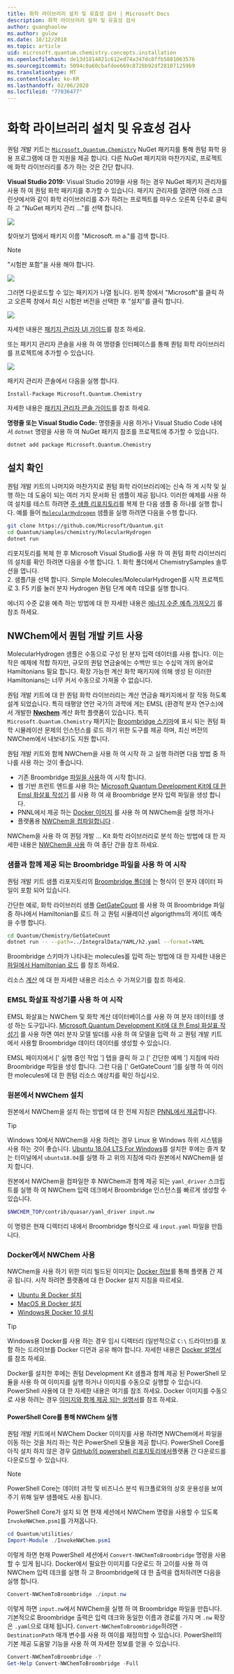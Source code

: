 ```yaml
---
title: 화학 라이브러리 설치 및 유효성 검사 | Microsoft Docs
description: 화학 라이브러리 설치 및 유효성 검사
author: guanghaolow
ms.author: gulow
ms.date: 10/12/2018
ms.topic: article
uid: microsoft.quantum.chemistry.concepts.installation
ms.openlocfilehash: de13d1814821c612ed74a347dc8ffb5881063576
ms.sourcegitcommit: 5094c0a60cbafdee669c8728b92df281071259b9
ms.translationtype: MT
ms.contentlocale: ko-KR
ms.lasthandoff: 02/06/2020
ms.locfileid: "77036477"
---
```

# <a name="chemistry-library-installation-and-validation"></a>화학 라이브러리 설치 및 유효성 검사

퀀텀 개발 키트는 [`Microsoft.Quantum.Chemistry`](https://www.nuget.org/packages/Microsoft.Quantum.Chemistry) NuGet 패키지를 통해 퀀텀 화학 응용 프로그램에 대 한 지원을 제공 합니다.
다른 NuGet 패키지와 마찬가지로, 프로젝트에 화학 라이브러리를 추가 하는 것은 간단 합니다.

**Visual Studio 2019:** Visual Studio 2019을 사용 하는 경우 NuGet 패키지 관리자를 사용 하 여 퀀텀 화학 패키지를 추가할 수 있습니다.
패키지 관리자를 열려면 아래 스크린샷에서와 같이 화학 라이브러리를 추가 하려는 프로젝트를 마우스 오른쪽 단추로 클릭 하 고 "NuGet 패키지 관리 ..."를 선택 합니다.

![](~/media/vs2017-nuget-manage-packages.png)

찾아보기 탭에서 패키지 이름 "Microsoft. m a."를 검색 합니다.

> [!NOTE]
> "시험판 포함"을 사용 해야 합니다.

![](~/media/vs2017-nuget-package-search.png)

그러면 다운로드할 수 있는 패키지가 나열 됩니다.
왼쪽 창에서 "Microsoft"를 클릭 하 고 오른쪽 창에서 최신 시험판 버전을 선택한 후 "설치"를 클릭 합니다.

![](~/media/vs2017-nuget-select-chem.png)

자세한 내용은 [패키지 관리자 UI 가이드](https://docs.microsoft.com/nuget/tools/package-manager-ui)를 참조 하세요.

또는 패키지 관리자 콘솔을 사용 하 여 명령줄 인터페이스를 통해 퀀텀 화학 라이브러리를 프로젝트에 추가할 수 있습니다.

![](~/media/vs2017-nuget-console-menu.png)

패키지 관리자 콘솔에서 다음을 실행 합니다.

```
Install-Package Microsoft.Quantum.Chemistry
```

자세한 내용은 [패키지 관리자 콘솔 가이드](https://docs.microsoft.com/nuget/tools/package-manager-console)를 참조 하세요.

**명령줄 또는 Visual Studio Code:** 명령줄을 사용 하거나 Visual Studio Code 내에서 `dotnet` 명령을 사용 하 여 NuGet 패키지 참조를 프로젝트에 추가할 수 있습니다.

```dotnetcli
dotnet add package Microsoft.Quantum.Chemistry
```

## <a name="verifying-your-installation"></a>설치 확인 

퀀텀 개발 키트의 나머지와 마찬가지로 퀀텀 화학 라이브러리에는 신속 하 게 시작 및 실행 하는 데 도움이 되는 여러 가지 문서화 된 샘플이 제공 됩니다.
이러한 예제를 사용 하 여 설치를 테스트 하려면 [주 샘플 리포지토리](https://github.com/Microsoft/Quantum)를 복제 한 다음 샘플 중 하나를 실행 합니다.  예를 들어 [`MolecularHydrogen`](https://github.com/microsoft/Quantum/tree/master/samples/chemistry/MolecularHydrogen) 샘플을 실행 하려면 다음을 수행 합니다.

```bash
git clone https://github.com/Microsoft/Quantum.git
cd Quantum/samples/chemistry/MolecularHydrogen
dotnet run
```

리포지토리를 복제 한 후 Microsoft Visual Studio를 사용 하 여 퀀텀 화학 라이브러리의 설치를 확인 하려면 다음을 수행 합니다.
    1. 화학 폴더에서 ChemistrySamples 솔루션을 엽니다.  
    2. 샘플/1을 선택 합니다. Simple Molecules/MolecularHydrogen를 시작 프로젝트로
    3. F5 키를 눌러 분자 Hydrogen 퀀텀 단계 예측 데모를 실행 합니다.

에너지 수준 값을 예측 하는 방법에 대 한 자세한 내용은 [에너지 수준 예측 가져오기](xref:microsoft.quantum.chemistry.examples.energyestimate) 를 참조 하세요.   


## <a name="using-the-quantum-development-kit-with-nwchem"></a>NWChem에서 퀀텀 개발 키트 사용 ##

MolecularHydrogen 샘플은 수동으로 구성 된 분자 입력 데이터를 사용 합니다.  이는 작은 예제에 적합 하지만, 규모의 퀀텀 연금술에는 수백만 또는 수십억 개의 용어로 Hamiltonians 필요 합니다. 확장 가능한 계산 화학 패키지에 의해 생성 된 이러한 Hamiltonians는 너무 커서 수동으로 가져올 수 없습니다. 

퀀텀 개발 키트에 대 한 퀀텀 화학 라이브러리는 계산 연금술 패키지에서 잘 작동 하도록 설계 되었습니다. 특히 태평양 연안 국가의 과학에 게는 EMSL (환경적 분자 연구소)에서 개발한 [**Nwchem**](http://www.nwchem-sw.org/) 계산 화학 플랫폼이 있습니다.
특히 `Microsoft.Quantum.Chemistry` 패키지는 [Broombridge 스키마](xref:microsoft.quantum.libraries.chemistry.schema.broombridge)에 표시 되는 퀀텀 화학 시뮬레이션 문제의 인스턴스를 로드 하기 위한 도구를 제공 하며, 최신 버전의 NWChem에서 내보내기도 지원 합니다.

퀀텀 개발 키트와 함께 NWChem을 사용 하 여 시작 하 고 실행 하려면 다음 방법 중 하나를 사용 하는 것이 좋습니다.
- 기존 Broombridge [파일을 사용](https://github.com/microsoft/Quantum/tree/master/samples/chemistry/IntegralData/YAML)하 여 시작 합니다.
- 웹 기반 프런트 엔드를 사용 하는 [Microsoft Quantum Development Kit에 대 한 Emsl 화살표 작성기](https://arrows.emsl.pnnl.gov/api/qsharp_chem) 를 사용 하 여 새 Broombridge 분자 입력 파일을 생성 합니다.  
- PNNL에서 제공 하는 [Docker 이미지](https://hub.docker.com/r/nwchemorg/nwchem-qc/) 를 사용 하 여 NWChem을 실행 하거나
- 플랫폼용 [NWChem을 컴파일합니다](http://www.nwchem-sw.org/index.php/Compiling_NWChem) .

NWChem을 사용 하 여 퀀텀 개발 ... Kit 화학 라이브러리로 분석 하는 방법에 대 한 자세한 내용은 [NWChem을 사용](xref:microsoft.quantum.chemistry.examples.endtoend) 하 여 종단 간을 참조 하세요.

### <a name="getting-started-using-broombridge-files-provided-with-the-samples"></a>샘플과 함께 제공 되는 Broombridge 파일을 사용 하 여 시작

퀀텀 개발 키트 샘플 리포지토리의 [Broombridge 폴더에](https://github.com/microsoft/Quantum/tree/master/samples/chemistry/IntegralData/YAML) 는 형식이 인 분자 데이터 파일이 포함 되어 있습니다.  

간단한 예로, 화학 라이브러리 샘플 [GetGateCount](https://github.com/microsoft/Quantum/tree/master/samples/chemistry/GetGateCount) 를 사용 하 여 Broombridge 파일 중 하나에서 Hamiltonian를 로드 하 고 퀀텀 시뮬레이션 algorigthms의 게이트 예측을 수행 합니다.

```bash
cd Quantum/Chemistry/GetGateCount
dotnet run -- --path=../IntegralData/YAML/h2.yaml --format=YAML
```

Broombridge 스키마가 나타내는 molecules를 입력 하는 방법에 대 한 자세한 내용은 [파일에서 Hamiltonian 로드](xref:microsoft.quantum.chemistry.examples.loadhamiltonian) 를 참조 하세요.  

리소스 [계산](xref:microsoft.quantum.chemistry.examples.resourcecounts) 에 대 한 자세한 내용은 리소스 수 가져오기를 참조 하세요.  

### <a name="getting-started-using-the-emsl-arrows-builder"></a>EMSL 화살표 작성기를 사용 하 여 시작

EMSL 화살표는 NWChem 및 화학 계산 데이터베이스를 사용 하 여 분자 데이터를 생성 하는 도구입니다.  [Microsoft Quantum Development Kit에 대 한 Emsl 화살표 작성기](https://arrows.emsl.pnnl.gov/api/qsharp_chem) 를 사용 하면 여러 분자 모델 빌더를 사용 하 여 모델을 입력 하 고 퀀텀 개발 키트에서 사용할 Broombridge 데이터 데이터를 생성할 수 있습니다.  

EMSL 페이지에서 [' 실행 중인 작업 '] 탭을 클릭 하 고 [' 간단한 예제 '] 지침에 따라 Broombridge 파일을 생성 합니다.  그런 다음 [' GetGateCount ']를 실행 하 여 이러한 molecules에 대 한 퀀텀 리소스 예상치를 확인 하십시오.

### <a name="installing-nwchem-from-source"></a>원본에서 NWChem 설치

원본에서 NWChem을 설치 하는 방법에 대 한 전체 지침은 [PNNL에서 제공](http://www.nwchem-sw.org/index.php/Compiling_NWChem)합니다.

> [!TIP]
> Windows 10에서 NWChem을 사용 하려는 경우 Linux 용 Windows 하위 시스템을 사용 하는 것이 좋습니다.
> [Ubuntu 18.04 LTS For Windows](https://www.microsoft.com/en-us/p/ubuntu-1804-lts/9n9tngvndl3q#activetab=pivot:overviewtab)를 설치한 후에는 즐겨 찾는 터미널에서 `ubuntu18.04`를 실행 하 고 위의 지침에 따라 원본에서 NWChem을 설치 합니다.

원본에서 NWChem을 컴파일한 후 NWChem과 함께 제공 되는 `yaml_driver` 스크립트를 실행 하 여 NWChem 입력 데크에서 Broombridge 인스턴스를 빠르게 생성할 수 있습니다.

```bash
$NWCHEM_TOP/contrib/quasar/yaml_driver input.nw
```

이 명령은 현재 디렉터리 내에서 Broombridge 형식으로 새 `input.yaml` 파일을 만듭니다.

### <a name="using-nwchem-with-docker"></a>Docker에서 NWChem 사용

NWChem을 사용 하기 위한 미리 빌드된 이미지는 [Docker 허브](https://hub.docker.com)를 통해 플랫폼 간 제공 됩니다.
시작 하려면 플랫폼에 대 한 Docker 설치 지침을 따르세요.

- [Ubuntu 용 Docker 설치](https://docs.docker.com/install/linux/docker-ce/ubuntu/)
- [MacOS 용 Docker 설치](https://docs.docker.com/docker-for-mac/install/)
- [Windows용 Docker 10 설치](https://docs.docker.com/docker-for-windows/install/)

> [!TIP]
> Windows용 Docker를 사용 하는 경우 임시 디렉터리 (일반적으로 `C:\` 드라이브)를 포함 하는 드라이브를 Docker 디먼과 공유 해야 합니다. 자세한 내용은 [Docker 설명서](https://docs.docker.com/docker-for-windows/#shared-drives) 를 참조 하세요.

Docker를 설치한 후에는 퀀텀 Development Kit 샘플과 함께 제공 된 PowerShell 모듈을 사용 하 여 이미지를 실행 하거나 이미지를 수동으로 실행할 수 있습니다.
PowerShell 사용에 대 한 자세한 내용은 여기를 참조 하세요. Docker 이미지를 수동으로 사용 하려는 경우 [이미지와 함께 제공 되는 설명서](https://hub.docker.com/r/nwchemorg/nwchem-qc/)를 참조 하세요.

#### <a name="running-nwchem-through-powershell-core"></a>PowerShell Core를 통해 NWChem 실행

퀀텀 개발 키트에서 NWChem Docker 이미지를 사용 하려면 NWChem에서 파일을 이동 하는 것을 처리 하는 작은 PowerShell 모듈을 제공 합니다.
PowerShell Core를 아직 설치 하지 않은 경우 [GitHub의 powershell 리포지토리에서](https://github.com/PowerShell/PowerShell#get-powershell)플랫폼 간 다운로드를 다운로드할 수 있습니다.

> [!NOTE]
> PowerShell Core는 데이터 과학 및 비즈니스 분석 워크플로와의 상호 운용성을 보여 주기 위해 일부 샘플에도 사용 됩니다.

PowerShell Core가 설치 되 면 현재 세션에서 NWChem 명령을 사용할 수 있도록 `InvokeNWChem.psm1`를 가져옵니다.

```powershell
cd Quantum/utilities/
Import-Module ./InvokeNWChem.psm1
```

이렇게 하면 현재 PowerShell 세션에서 `Convert-NWChemToBroombridge` 명령을 사용할 수 있게 됩니다.
Docker에서 필요한 이미지를 다운로드 하 고이를 사용 하 여 NWChem 입력 데크를 실행 하 고 Broombridge에 대 한 출력을 캡처하려면 다음을 실행 합니다.

```powershell
Convert-NWChemToBroombridge ./input.nw
```

이렇게 하면 `input.nw`에서 NWChem을 실행 하 여 Broombridge 파일을 만듭니다.
기본적으로 Broombridge 출력은 입력 데크와 동일한 이름과 경로를 가지 며 `.nw` 확장은 `.yaml`으로 대체 됩니다.
`Convert-NWChemToBroombridge`하려면 `-DestinationPath` 매개 변수를 사용 하 여이를 재정의할 수 있습니다.
PowerShell의 기본 제공 도움말 기능을 사용 하 여 자세한 정보를 얻을 수 있습니다.

```powershell
Convert-NWChemToBroombridge -?
Get-Help Convert-NWChemToBroombridge -Full
```
